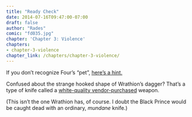 ```yaml
---
title: "Ready Check"
date: 2014-07-16T09:47:00-07:00
draft: false
author: "Rades"
comic: "fd035.jpg"
chapter: 'Chapter 3: Violence'
chapters:
- chapter-3-violence
chapter_link: /chapters/chapter-3-violence/
---
```


If you don’t recognize Four’s “pet”, [here’s a hint.](http://www.wowhead.com/npc=67262/bruce)


Confused about the strange hooked shape of Wrathion’s dagger? That’s a type of knife called a [white-quality vendor-purchased](http://www.wowhead.com/item=2207) weapon.


(This isn’t the one Wrathion has, of course. I doubt the Black Prince would be caught dead with an ordinary, *mundane* knife.)

